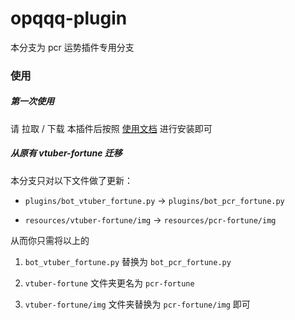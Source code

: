 # opqqq-plugin

本分支为 pcr 运势插件专用分支

### 使用

##### 第一次使用

请 拉取 / 下载 本插件后按照 [使用文档](https://fz6m.github.io/opqqq-plugin-press) 进行安装即可

##### 从原有 vtuber-fortune 迁移

本分支只对以下文件做了更新：

 * `plugins/bot_vtuber_fortune.py` -> `plugins/bot_pcr_fortune.py` 

 * `resources/vtuber-fortune/img` -> `resources/pcr-fortune/img`

从而你只需将以上的 

1. `bot_vtuber_fortune.py` 替换为 `bot_pcr_fortune.py` 

2. `vtuber-fortune` 文件夹更名为 `pcr-fortune` 

3. `vtuber-fortune/img` 文件夹替换为 `pcr-fortune/img` 即可





